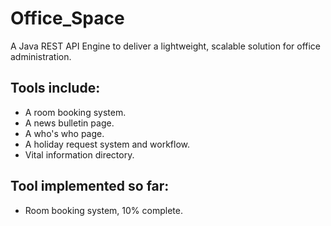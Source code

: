 # Office_Space

A Java REST API Engine to deliver a lightweight, scalable solution for office administration. 

## Tools include:
* A room booking system. 
* A news bulletin page. 
* A who's who page. 
* A holiday request system and workflow. 
* Vital information directory. 

## Tool implemented so far:
* Room booking system, 10% complete. 

  
